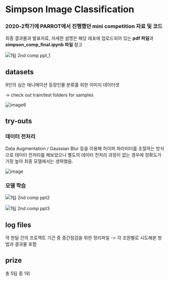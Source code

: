 # Simpson Image Classification
### 2020-2학기에 PARROT에서 진행했던 mini competition 자료 및 코드
최종 결과물과 발표자료, 자세한 설명은 해당 레포에 업로드되어 있는 **pdf 파일**과 **simpson_comp_final.ipynb 파일** 참고

![1팀 2nd comp ppt_1](https://user-images.githubusercontent.com/80621384/141467205-f3ccd631-ad56-4aca-b1ed-25894dd5e912.png)


## datasets
9인의 심슨 애니메이션 등장인물 분류를 위한 이미지 데이터셋

-> check out train/test folders for samples

![image6](https://user-images.githubusercontent.com/80621384/141467807-a2d981c8-4468-4b5c-b490-ec9dfccf55ec.png)


## try-outs

### 데이터 전처리
Data Augmentation / Gaussian Blur 등을 이용해 하이퍼 파라미터를 조절하는 방식으로 데이터 전처리를 해보았으나 별도의 데이터 전처리 과정이 없는 경우에 정확도가 가장 높아 최종 모델에서는 생략했음.

![image](https://user-images.githubusercontent.com/80621384/141468533-f9a5609d-04bc-4611-9454-2aae8c7ffc81.png)


### 모델 학습

![1팀 2nd comp ppt2](https://user-images.githubusercontent.com/80621384/141468393-073897a9-9ea8-4eb6-8abb-4152e49b98f2.png)

![1팀 2nd comp ppt3](https://user-images.githubusercontent.com/80621384/141468404-99b65042-4f3b-4b98-9a28-b1a7aab597c4.png)


## log files

약 한달 간의 프로젝트 기간 중 중간점검을 위한 정리파일 -> 각 조원별로 시도해본 방법과 결과물 포함


## prize

총 5팀 중 1위
